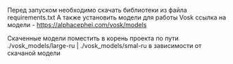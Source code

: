 Перед запуском необходимо скачать библиотеки из файла requirements.txt
А также установить модели для работы Vosk
ссылка на модели - https://alphacephei.com/vosk/models

Скаченные модели поместить в корень проекта по пути ./vosk_models/large-ru | ./vosk_models/smal-ru в зависимости от скачаной модели
